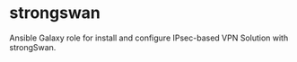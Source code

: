 # strongswan
Ansible Galaxy role for install and configure IPsec-based VPN Solution with strongSwan. 
